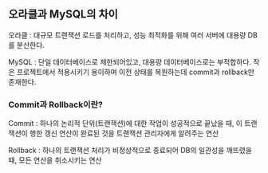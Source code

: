 ## 오라클과 MySQL의 차이
오라클 : 대규모 트랜잭션 로드를 처리하고, 성능 최적화를 위해 여러 서버에 대용량 DB를 분산한다.

MySQL : 단일 데이터베이스로 제한되어있고, 대용량 데이터베이스로는 부적합하다. 작은 프로젝트에서 적용시키기 용이하며 이전 상태를 복원하는데 commit과 rollback만 존재한다.

### Commit과 Rollback이란?
Commit : 하나의 논리적 단위(트랜잭션)에 대한 작업이 성공적으로 끝났을 때, 이 트랜잭션이 행한 갱신 연산이 완료된 것을 트랜잭션 관리자에게 알려주는 연산

Rollback : 하나의 트랜잭션 처리가 비정상적으로 종료되어 DB의 일관성을 깨뜨렸을 때, 모든 연산을 취소시키는 연산